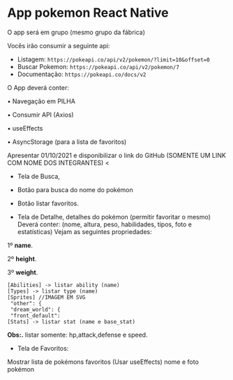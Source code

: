 # App pokemon React Native

O app será em grupo (mesmo grupo da fábrica)

Vocês irão consumir a seguinte api:

- Listagem: ``https://pokeapi.co/api/v2/pokemon/?limit=10&offset=0``
- Buscar Pokemon: ``https://pokeapi.co/api/v2/pokemon/7``
- Documentação: ``https://pokeapi.co/docs/v2``

O App deverá conter:

• Navegação em PILHA

• Consumir API (Axios)

• useEffects

• AsyncStorage (para a lista de favoritos)

Apresentar 01/10/2021 e disponibilizar o link do GitHub 
(SOMENTE UM LINK COM NOME DOS INTEGRANTES) <
- Tela de Busca,

- Botão para busca do nome do pokémon

- Botão listar favoritos.

- Tela de Detalhe, detalhes do pokémon (permitir favoritar o mesmo)
Deverá conter: (nome, altura, peso, habilidades, tipos, foto e estatísticas)
Vejam as seguintes propriedades:

1º **name**.

2º **height**.

3º **weight**.

```
[Abilities] -> listar ability (name)
[Types] -> listar type (name)
[Sprites] //IMAGEM EM SVG
 "other": {
 "dream_world": {
 "front_default":
[Stats] -> listar stat (name e base_stat)
````
**Obs:.** listar somente: hp,attack,defense e speed.

- Tela de Favoritos:

Mostrar lista de pokémons favoritos (Usar useEffects)
nome e foto pokémon
